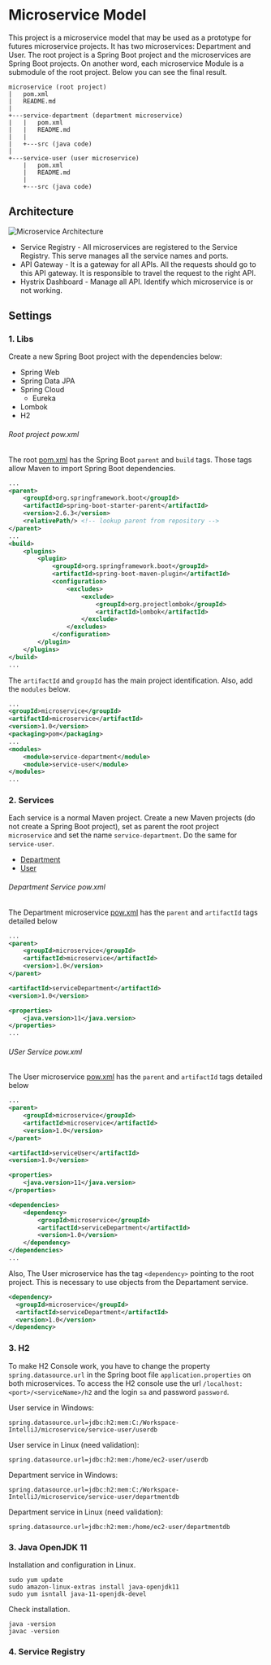 # Microservice Model

This project is a microservice model that may be used as a prototype for futures microservice projects. It has two microservices: Department and User. The root project is a Spring Boot project and the microservices are Spring Boot projects. On another word, each microservice Module is a submodule of the root project. Below you can see the final result.

```text
microservice (root project)
|   pom.xml
|   README.md
|
+---service-department (department microservice)
|   |   pom.xml
|   |   README.md
|   |
|   +---src (java code)
|
+---service-user (user microservice)
    |   pom.xml
    |   README.md
    |
    +---src (java code)
```

## Architecture

![Microservice Architecture](pics/Microservice.png)

- Service Registry - All microservices are registered to the Service Registry. This serve manages all the service names and ports.
- API Gateway - It is a gateway for all APIs. All the requests should go to this API gateway. It is responsible to travel the request to the right API.
- Hystrix Dashboard - Manage all API. Identify which microservice is or not working.

## Settings

### 1. Libs

Create a new Spring Boot project with the dependencies below:
- Spring Web
- Spring Data JPA
- Spring Cloud
  - Eureka
- Lombok
- H2

###### Root project pow.xml

The root [pom.xml](/pom.xml) has the Spring Boot `parent` and `build` tags. Those tags allow Maven to import Spring Boot dependencies.
```xml
...
<parent>
    <groupId>org.springframework.boot</groupId>
    <artifactId>spring-boot-starter-parent</artifactId>
    <version>2.6.3</version>
    <relativePath/> <!-- lookup parent from repository -->
</parent>
...
<build>
    <plugins>
        <plugin>
            <groupId>org.springframework.boot</groupId>
            <artifactId>spring-boot-maven-plugin</artifactId>
            <configuration>
                <excludes>
                    <exclude>
                        <groupId>org.projectlombok</groupId>
                        <artifactId>lombok</artifactId>
                    </exclude>
                </excludes>
            </configuration>
        </plugin>
    </plugins>
</build>
...
```

The `artifactId` and `groupId` has the main project identification. Also, add the `modules` below.
```xml
...
<groupId>microservice</groupId>
<artifactId>microservice</artifactId>
<version>1.0</version>
<packaging>pom</packaging>
...
<modules>
    <module>service-department</module>
    <module>service-user</module>
</modules>
...
```

### 2. Services

Each service is a normal Maven project. Create a new Maven projects (do not create a Spring Boot project), set as parent the root project `microservice` and set the name `service-department`. Do the same for `service-user`.

- [Department](/service-department/README.md)
- [User](/service-user/README.md)

###### Department Service pow.xml

The Department microservice [pow.xml](/service-department/pom.xml) has the `parent` and `artifactId` tags detailed below

```xml
...
<parent>
    <groupId>microservice</groupId>
    <artifactId>microservice</artifactId>
    <version>1.0</version>
</parent>

<artifactId>serviceDepartment</artifactId>
<version>1.0</version>

<properties>
    <java.version>11</java.version>
</properties>
...
```

###### USer Service pow.xml

The User microservice [pow.xml](/service-user/pom.xml) has the `parent` and `artifactId` tags detailed below

```xml
...
<parent>
    <groupId>microservice</groupId>
    <artifactId>microservice</artifactId>
    <version>1.0</version>
</parent>

<artifactId>serviceUser</artifactId>
<version>1.0</version>

<properties>
    <java.version>11</java.version>
</properties>

<dependencies>
    <dependency>
        <groupId>microservice</groupId>
        <artifactId>serviceDepartment</artifactId>
        <version>1.0</version>
    </dependency>
</dependencies>
...
```

Also, The User microservice has the tag `<dependency>` pointing to the root project. This is necessary to use objects from the Departament service.
```xml
<dependency>
  <groupId>microservice</groupId>
  <artifactId>serviceDepartment</artifactId>
  <version>1.0</version>
</dependency>
```

### 3. H2

To make H2 Console work, you have to change the property `spring.datasource.url` in the Spring boot file `application.properties` on both microservices. To access the H2 console use the url `/localhost:<port>/<serviceName>/h2` and the login `sa` and password `password`.

User service in Windows:

```text
spring.datasource.url=jdbc:h2:mem:C:/Workspace-IntelliJ/microservice/service-user/userdb
```

User service in Linux (need validation):

```text
spring.datasource.url=jdbc:h2:mem:/home/ec2-user/userdb
```

Department service in Windows:

```text
spring.datasource.url=jdbc:h2:mem:C:/Workspace-IntelliJ/microservice/service-user/departmentdb
```

Department service in Linux (need validation):

```text
spring.datasource.url=jdbc:h2:mem:/home/ec2-user/departmentdb
```

### 3. Java OpenJDK 11

Installation and configuration in Linux.

```text
sudo yum update
sudo amazon-linux-extras install java-openjdk11
sudo yum isntall java-11-openjdk-devel
```

Check installation.

```text
java -version
javac -version
```

### 4. Service Registry